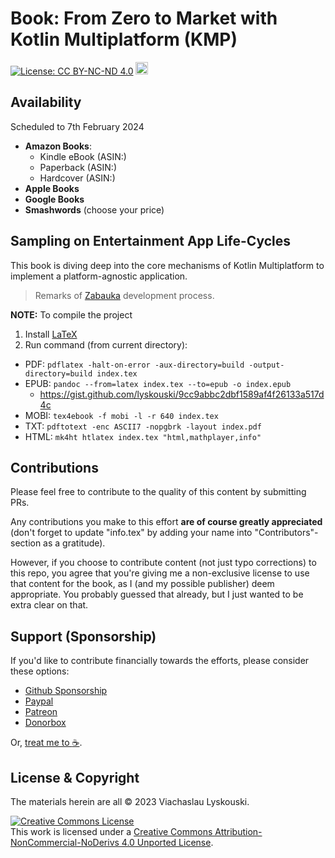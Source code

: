 # Book: From Zero to Market with Kotlin Multiplatform (KMP)

[![License: CC BY-NC-ND 4.0](https://img.shields.io/badge/License-CC_BY--NC--ND_4.0-lightgrey.svg)](https://creativecommons.org/licenses/by-nc-nd/4.0/) <a href="https://www.buymeacoffee.com/lyskouski"><img height="20" src="https://img.buymeacoffee.com/button-api/?text=Buy me a coffee&emoji=&slug=lyskouski&button_colour=FFDD00&font_colour=000000&font_family=Cookie&outline_colour=000000&coffee_colour=ffffff" /></a>

## Availability

Scheduled to 7th February 2024

- **Amazon Books**:
  - Kindle eBook (ASIN:)
  - Paperback (ASIN:)
  - Hardcover (ASIN:)
- **Apple Books**
- **Google Books**
- **Smashwords** (choose your price)


## Sampling on Entertainment App Life-Cycles

This book is diving deep into the core mechanisms of Kotlin Multiplatform to implement a platform-agnostic application.

> Remarks of [Zabauka](https://github.com/lyskouski/app-entertainment) development process.

**NOTE:** To compile the project
1. Install [LaTeX](https://miktex.org/download)
2. Run command (from current directory):
  - PDF: `pdflatex -halt-on-error -aux-directory=build -output-directory=build index.tex` 
  - EPUB: `pandoc --from=latex index.tex --to=epub -o index.epub`
    - https://gist.github.com/lyskouski/9cc9abbc2dbf1589af4f26133a517d4c
  - MOBI: `tex4ebook -f mobi -l -r 640 index.tex`
  - TXT: `pdftotext -enc ASCII7 -nopgbrk -layout index.pdf`
  - HTML: `mk4ht htlatex index.tex "html,mathplayer,info"`

## Contributions

Please feel free to contribute to the quality of this content by submitting PRs.

Any contributions you make to this effort **are of course greatly appreciated** (don't forget to update "info.tex"
by adding your name into "Contributors"-section as a gratitude).

However, if you choose to contribute content (not just typo corrections) to this repo, you agree that you're giving
me a non-exclusive license to use that content for the book, as I (and my possible publisher) deem appropriate. 
You probably guessed that already, but I just wanted to be extra clear on that.

## Support (Sponsorship)

If you'd like to contribute financially towards the efforts, please consider these options:

* [Github Sponsorship](https://github.com/users/lyskouski/sponsorship)
* [Paypal](https://www.paypal.me/terCAD)
* [Patreon](https://www.patreon.com/terCAD)
* [Donorbox](https://donorbox.org/tercad)

Or, [treat me to :coffee:](https://www.buymeacoffee.com/lyskouski).

## License & Copyright

The materials herein are all &copy; 2023 Viachaslau Lyskouski.

<a rel="license" href="http://creativecommons.org/licenses/by-nc-nd/4.0/"><img alt="Creative Commons License" style="border-width:0" src="https://i.creativecommons.org/l/by-nc-nd/4.0/88x31.png" /></a><br />This work is licensed under a <a rel="license" href="http://creativecommons.org/licenses/by-nc-nd/4.0/">Creative Commons Attribution-NonCommercial-NoDerivs 4.0 Unported License</a>.
